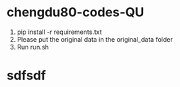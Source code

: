 # chengdu80-codes-QU

1. pip install -r requirements.txt
2. Please put the original data in the original_data folder
3. Run run.sh


# sdfsdf

